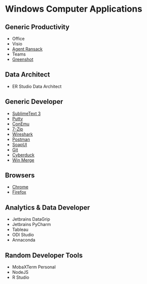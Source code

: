 # Windows Computer Applications

## Generic Productivity
* Office
* Visio
* [Agent Ransack](https://www.mythicsoft.com/agentransack/download/)
* Teams
* [Greenshot](https://getgreenshot.org/)

## Data Architect
* ER Studio Data Architect

## Generic Developer
* [SublimeText 3](https://www.sublimetext.com/3)
* [Putty](https://www.putty.org/)
* [ConEmu](https://conemu.github.io/)
* [7-Zip](https://www.7-zip.org/download.html)
* [Wireshark](https://www.wireshark.org/)
* [Postman](https://www.getpostman.com/)
* [SoapUI](https://www.soapui.org/downloads/soapui.html)
* [Git](https://git-scm.com/download/win)
* [Cyberduck](https://cyberduck.io/)
* [Win Merge](http://winmerge.org/)

## Browsers
* [Chrome](https://www.google.com/chrome/)
* [Firefox](https://www.mozilla.org/en-GB/firefox/)

## Analytics & Data Developer
* Jetbrains DataGrip
* Jetbrains PyCharm
* Tableau
* ODI Studio
* Annaconda

## Random Developer Tools
* MobaXTerm Personal
* NodeJS
* R Studio
